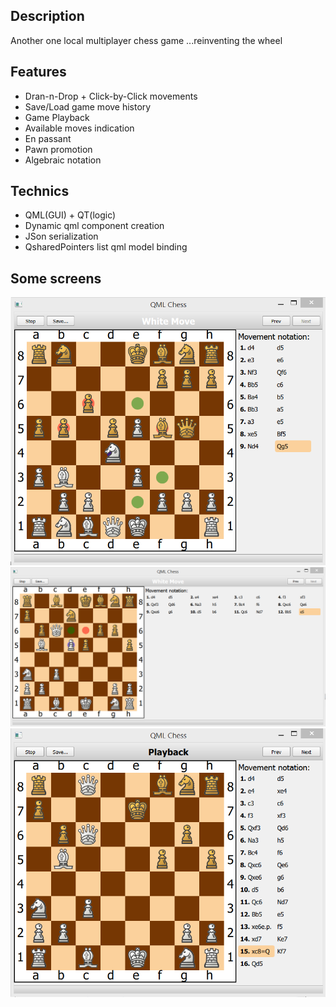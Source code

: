 Description
-----------
Another one local multiplayer chess game
...reinventing the wheel

Features
--------
  - Dran-n-Drop + Click-by-Click movements
  - Save/Load game move history
  - Game Playback
  - Available moves indication
  - En passant
  - Pawn promotion
  - Algebraic notation

Technics
--------
  - QML(GUI) + QT(logic)
  - Dynamic qml component creation
  - JSon serialization
  - QsharedPointers list qml model binding

Some screens
------------
![](_/screen1.png "Gameplay")
![](_/screen2.png "En passant")
![](_/screen3.png "Playback Pawn promotion")

